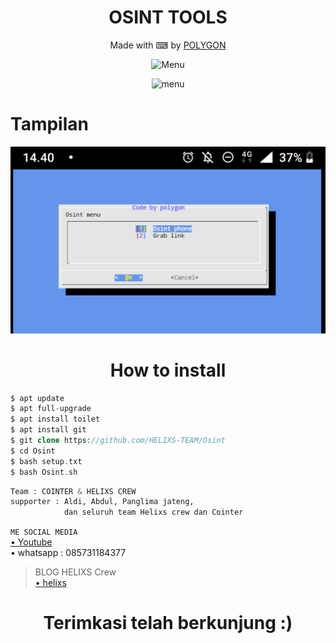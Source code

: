 <h1 align="center">
  OSINT TOOLS
</h1>
</div>
<p align="center">
  Made with ⌨ by <a href="https://github.com/Bayu12345677">POLYGON</a>
</p>
<p align="center">
<img src="https://img.shields.io/badge/Program-Bash-blue" width="110" title="Menu" alt="Menu">
</p>
<p align="center">
<img src="https://img.shields.io/badge/Made-INDONESIA-red" width="210" title="menu" alt="menu">
</p>

# Tampilan
![aowkwk](https://github.com/Bayu12345677/Osint/blob/main/20211107_144257.png)


<h1 align="center">
   How to install
</h1>
</div>

```php
$ apt update
$ apt full-upgrade
$ apt install toilet
$ apt install git
$ git clone https://github.com/HELIXS-TEAM/Osint
$ cd Osint
$ bash setup.txt
$ bash Osint.sh
```

```python
Team : COINTER & HELIXS CREW
supporter : Aldi, Abdul, Panglima jateng,
            dan seluruh team Helixs crew dan Cointer
```



`ME SOCIAL MEDIA`                    
[• Youtube](https://m.youtube.com/channel/UCtu-GcxKL8kJBXpR1wfMgWg)                 
• whatsapp : 085731184377

> BLOG HELIXS Crew                                   
[• helixs](https://helixs.id)

<h1 align="center">
   Terimkasi telah berkunjung :)
</h1>
</div>
